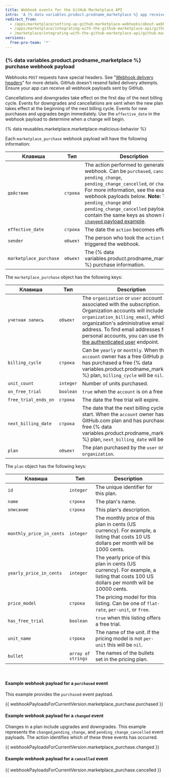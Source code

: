 ```yaml
---
title: Webhook events for the GitHub Marketplace API
intro: 'A {% data variables.product.prodname_marketplace %} app receives information about changes to a user''s plan from the Marketplace purchase event webhook. A Marketplace purchase event is triggered when a user purchases, cancels, or changes their payment plan. For details on how to respond to each of these types of events, see "[Billing flows](/marketplace/integrating-with-the-github-marketplace-api/#billing-flows)."'
redirect_from:
  - /apps/marketplace/setting-up-github-marketplace-webhooks/about-webhook-payloads-for-a-github-marketplace-listing/
  - /apps/marketplace/integrating-with-the-github-marketplace-api/github-marketplace-webhook-events/
  - /marketplace/integrating-with-the-github-marketplace-api/github-marketplace-webhook-events
versions:
  free-pro-team: '*'
---
```




### {% data variables.product.prodname_marketplace %} purchase webhook payload

Webhooks `POST` requests have special headers. See "[Webhook delivery headers](/webhooks/event-payloads/#delivery-headers)" for more details. GitHub doesn't resend failed delivery attempts. Ensure your app can receive all webhook payloads sent by GitHub.

Cancellations and downgrades take effect on the first day of the next billing cycle. Events for downgrades and cancellations are sent when the new plan takes effect at the beginning of the next billing cycle. Events for new purchases and upgrades begin immediately. Use the `effective_date` in the webhook payload to determine when a change will begin.

{% data reusables.marketplace.marketplace-malicious-behavior %}

Each `marketplace_purchase` webhook payload will have the following information:


| Клавиша                | Тип      | Description                                                                                                                                                                                                                                                                                                                                                                                      |
| ---------------------- | -------- | ------------------------------------------------------------------------------------------------------------------------------------------------------------------------------------------------------------------------------------------------------------------------------------------------------------------------------------------------------------------------------------------------ |
| `действие`             | `строка` | The action performed to generate the webhook. Can be `purchased`, `cancelled`, `pending_change`, `pending_change_cancelled`, or `changed`. For more information, see the example webhook payloads below. **Note:** The `pending_change` and `pending_change_cancelled` payloads contain the same keys as shown in the [`changed` payload example](#example-webhook-payload-for-a-changed-event). |
| `effective_date`       | `строка` | The date the `action` becomes effective.                                                                                                                                                                                                                                                                                                                                                         |
| `sender`               | `объект` | The person who took the `action` that triggered the webhook.                                                                                                                                                                                                                                                                                                                                     |
| `marketplace_purchase` | `объект` | The {% data variables.product.prodname_marketplace %} purchase information.                                                                                                                                                                                                                                                                                                                      |

The `marketplace_purchase` object has the following keys:

| Клавиша              | Тип       | Description                                                                                                                                                                                                                                                                                                                                    |
| -------------------- | --------- | ---------------------------------------------------------------------------------------------------------------------------------------------------------------------------------------------------------------------------------------------------------------------------------------------------------------------------------------------- |
| `учетная запись`     | `объект`  | The `organization` or `user` account associated with the subscription. Organization accounts will include `organization_billing_email`, which is the organization's administrative email address. To find email addresses for personal accounts, you can use the [Get the authenticated user](/v3/users/#get-the-authenticated-user) endpoint. |
| `billing_cycle`      | `строка`  | Can be `yearly` or `monthly`. When the `account` owner has a free GitHub plan and has purchased a free {% data variables.product.prodname_marketplace %} plan, `billing_cycle` will be `nil`.                                                                                                                                                  |
| `unit_count`         | `integer` | Number of units purchased.                                                                                                                                                                                                                                                                                                                     |
| `on_free_trial`      | `boolean` | `true` when the `account` is on a free trial.                                                                                                                                                                                                                                                                                                  |
| `free_trial_ends_on` | `строка`  | The date the free trial will expire.                                                                                                                                                                                                                                                                                                           |
| `next_billing_date`  | `строка`  | The date that the next billing cycle will start. When the `account` owner has a free GitHub.com plan and has purchased a free {% data variables.product.prodname_marketplace %} plan, `next_billing_date` will be `nil`.                                                                                                                       |
| `plan`               | `объект`  | The plan purchased by the `user` or `organization`.                                                                                                                                                                                                                                                                                            |

The `plan` object has the following keys:

| Клавиша                  | Тип                | Description                                                                                                                           |
| ------------------------ | ------------------ | ------------------------------------------------------------------------------------------------------------------------------------- |
| `id`                     | `integer`          | The unique identifier for this plan.                                                                                                  |
| `name`                   | `строка`           | The plan's name.                                                                                                                      |
| `описание`               | `строка`           | This plan's description.                                                                                                              |
| `monthly_price_in_cents` | `integer`          | The monthly price of this plan in cents (US currency). For example, a listing that costs 10 US dollars per month will be 1000 cents.  |
| `yearly_price_in_cents`  | `integer`          | The yearly price of this plan in cents (US currency). For example, a listing that costs 100 US dollars per month will be 10000 cents. |
| `price_model`            | `строка`           | The pricing model for this listing. Can be one of `flat-rate`, `per-unit`, or `free`.                                                 |
| `has_free_trial`         | `boolean`          | `true` when this listing offers a free trial.                                                                                         |
| `unit_name`              | `строка`           | The name of the unit. If the pricing model is not `per-unit` this will be `nil`.                                                      |
| `bullet`                 | `array of strings` | The names of the bullets set in the pricing plan.                                                                                     |

<br/>

#### Example webhook payload for a `purchased` event
This example provides the `purchased` event payload.

{{ webhookPayloadsForCurrentVersion.marketplace_purchase.purchased }}

#### Example webhook payload for a `changed` event

Changes in a plan include upgrades and downgrades. This example represents the `changed`,`pending_change`, and `pending_change_cancelled` event payloads. The action identifies which of these three events has occurred.

{{ webhookPayloadsForCurrentVersion.marketplace_purchase.changed }}

#### Example webhook payload for a `cancelled` event

{{ webhookPayloadsForCurrentVersion.marketplace_purchase.cancelled }}
